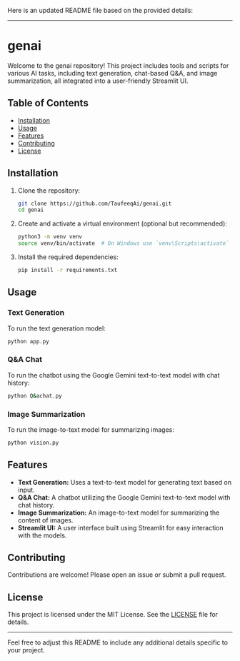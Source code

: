 Here is an updated README file based on the provided details:

---

# genai

Welcome to the genai repository! This project includes tools and scripts for various AI tasks, including text generation, chat-based Q&A, and image summarization, all integrated into a user-friendly Streamlit UI.

## Table of Contents

- [Installation](#installation)
- [Usage](#usage)
- [Features](#features)
- [Contributing](#contributing)
- [License](#license)

## Installation

1. Clone the repository:
    ```bash
    git clone https://github.com/TaufeeqAi/genai.git
    cd genai
    ```

2. Create and activate a virtual environment (optional but recommended):
    ```bash
    python3 -m venv venv
    source venv/bin/activate  # On Windows use `venv\Scripts\activate`
    ```

3. Install the required dependencies:
    ```bash
    pip install -r requirements.txt
    ```

## Usage

### Text Generation

To run the text generation model:
```bash
python app.py
```

### Q&A Chat

To run the chatbot using the Google Gemini text-to-text model with chat history:
```bash
python Q&achat.py
```

### Image Summarization

To run the image-to-text model for summarizing images:
```bash
python vision.py
```

## Features

- **Text Generation:** Uses a text-to-text model for generating text based on input.
- **Q&A Chat:** A chatbot utilizing the Google Gemini text-to-text model with chat history.
- **Image Summarization:** An image-to-text model for summarizing the content of images.
- **Streamlit UI:** A user interface built using Streamlit for easy interaction with the models.

## Contributing

Contributions are welcome! Please open an issue or submit a pull request.

## License

This project is licensed under the MIT License. See the [LICENSE](LICENSE) file for details.

---

Feel free to adjust this README to include any additional details specific to your project.
